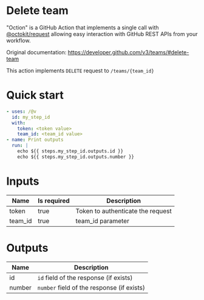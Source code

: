 # Delete team

"Oction" is a GitHub Action that implements a single call with 
[@octokit/request](https://www.npmjs.com/package/@octokit/request)
allowing easy interaction with GitHub REST APIs from your workflow.

Original documentation: https://developer.github.com/v3/teams/#delete-team

This action implements `DELETE` request to `/teams/{team_id}`


# Quick start

```yaml
- uses: /@v
  id: my_step_id
  with:
    token: <token value>
    team_id: <team_id value>
- name: Print outputs
  run: |
    echo ${{ steps.my_step_id.outputs.id }}
    echo ${{ steps.my_step_id.outputs.number }}
```


# Inputs

| Name | Is required | Description |
|---|---|---|
|token|true|Token to authenticate the request
|team_id|true|team_id parameter

# Outputs

| Name | Description |
|---|---|
|id|`id` field of the response (if exists)|
|number|`number` field of the response (if exists)|

